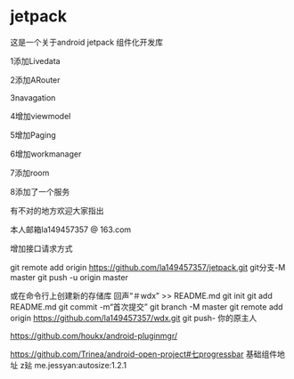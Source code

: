 # jetpack
这是一个关于android jetpack 组件化开发库

1添加Livedata

2添加ARouter

3navagation

4增加viewmodel

5增加Paging

6增加workmanager

7添加room

8添加了一个服务

有不对的地方欢迎大家指出

本人邮箱la149457357 @ 163.com

增加接口请求方式

git remote add origin https://github.com/la149457357/jetpack.git
git分支-M master 
git push -u origin master

或在命令行上创建新的存储库
回声“＃wdx” >> README.md 
git init 
git add README.md 
git commit -m“首次提交” 
git branch -M master 
git remote add origin https://github.com/la149457357/wdx.git
git push- 你的原主人
                
https://github.com/houkx/android-pluginmgr/


https://github.com/Trinea/android-open-project#七progressbar 基础组件地址
z㢟
me.jessyan:autosize:1.2.1
